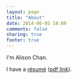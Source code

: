 ```yaml
---
layout: page
title: "About"
date: 2014-06-05 18:09
comments: false
sharing: true
footer: true
---
```

I'm Alison Chan.

I have a [résumé](https://github.com/alis0nc/resume) 
([pdf link](http://alisonc.net/~alisonc/resume.pdf)).
